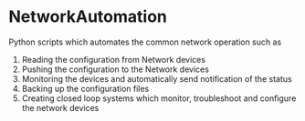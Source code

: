 # NetworkAutomation

Python scripts which automates the common network operation such as

1. Reading the configuration from Network devices 
2. Pushing the configuration to the Network devices
3. Monitoring the devices and automatically send notification of the status
4. Backing up the configuration files
5. Creating closed loop systems which monitor, troubleshoot and configure the network devices
